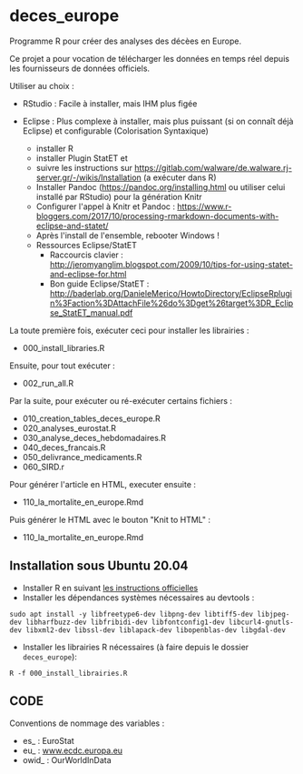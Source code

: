 # deces_europe
Programme R pour créer des analyses des décèes en Europe.

Ce projet a pour vocation de télécharger les données en temps réel depuis les fournisseurs de données officiels.

Utiliser au choix : 
  - RStudio : Facile à installer, mais IHM plus figée
  
  - Eclipse : Plus complexe à installer, mais plus puissant (si on connaît déjà Eclipse) et configurable (Colorisation Syntaxique)
      + installer R
      + installer Plugin StatET et 
      + suivre les instructions sur https://gitlab.com/walware/de.walware.rj-server.gr/-/wikis/Installation (a exécuter dans R)
      + Installer Pandoc (https://pandoc.org/installing.html ou utiliser celui installé par RStudio) pour la génération Knitr
      + Configurer l'appel à Knitr et Pandoc : https://www.r-bloggers.com/2017/10/processing-rmarkdown-documents-with-eclipse-and-statet/
      + Après l'install de l'ensemble, rebooter Windows !
      
      - Ressources Eclipse/StatET
        - Raccourcis clavier : http://jeromyanglim.blogspot.com/2009/10/tips-for-using-statet-and-eclipse-for.html
        - Bon guide Eclipse/StatET : http://baderlab.org/DanieleMerico/HowtoDirectory/EclipseRplugin%3Faction%3DAttachFile%26do%3Dget%26target%3DR_Eclipse_StatET_manual.pdf


La toute première fois, exécuter ceci pour installer les librairies :
  - 000_install_libraries.R

Ensuite, pour tout exécuter :
  - 002_run_all.R

Par la suite, pour exécuter ou ré-exécuter certains fichiers :
  - 010_creation_tables_deces_europe.R
  - 020_analyses_eurostat.R
  - 030_analyse_deces_hebdomadaires.R
  - 040_deces_francais.R
  - 050_delivrance_medicaments.R
  - 060_SIRD.r
  
Pour générer l'article en HTML, executer ensuite :
  - 110_la_mortalite_en_europe.Rmd

Puis générer le HTML avec le bouton "Knit to HTML" :  
  - 110_la_mortalite_en_europe.Rmd

## Installation sous Ubuntu 20.04

* Installer R en suivant [les instructions officielles](https://cran.rstudio.com/bin/linux/ubuntu/)
* Installer les dépendances systèmes nécessaires au devtools :

`sudo apt install -y libfreetype6-dev libpng-dev libtiff5-dev libjpeg-dev libharfbuzz-dev libfribidi-dev libfontconfig1-dev libcurl4-gnutls-dev libxml2-dev libssl-dev liblapack-dev libopenblas-dev libgdal-dev`
* Installer les librairies R nécessaires (à faire depuis le dossier `deces_europe`):

`R -f 000_install_librairies.R`
  
CODE
----

Conventions de nommage des variables :
  - es_ : EuroStat
  - eu_ : www.ecdc.europa.eu
  - owid_ : OurWorldInData
  
